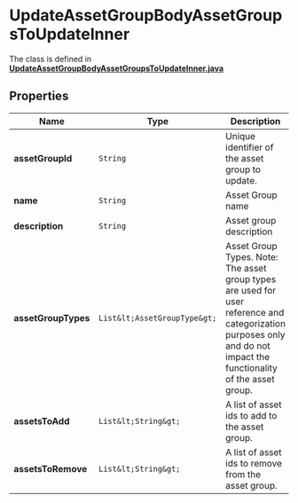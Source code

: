 

# UpdateAssetGroupBodyAssetGroupsToUpdateInner

The class is defined in **[UpdateAssetGroupBodyAssetGroupsToUpdateInner.java](../../src/main/java/org/openapitools/model/UpdateAssetGroupBodyAssetGroupsToUpdateInner.java)**

## Properties

Name | Type | Description | Notes
------------ | ------------- | ------------- | -------------
**assetGroupId** | `String` | Unique identifier of the asset group to update. | 
**name** | `String` | Asset Group name |  [optional property]
**description** | `String` | Asset group description |  [optional property]
**assetGroupTypes** | `List&lt;AssetGroupType&gt;` | Asset Group Types. Note: The asset group types are used for user reference and categorization purposes only and do not impact the functionality of the asset group. |  [optional property]
**assetsToAdd** | `List&lt;String&gt;` | A list of asset ids to add to the asset group. |  [optional property]
**assetsToRemove** | `List&lt;String&gt;` | A list of asset ids to remove from the asset group. |  [optional property]








